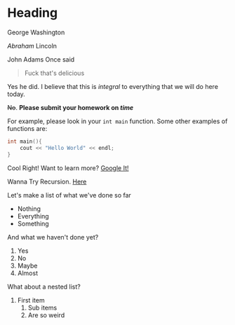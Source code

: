 # Heading
George Washington

*Abraham* Lincoln

John Adams Once said
> Fuck that's delicious

Yes he did. I believe that this is *integral* to everything that we will do here today.

~~No~~. **Please submit your homework on _time_** 

For example, please look in your `int main` function. Some other examples of functions are:
```C++
int main(){
    cout << "Hello World" << endl;
}
```
Cool Right! Want to learn more? [Google It!](https://google.com)

Wanna Try Recursion. [Here](test.md)

Let's make a list of what we've done so far
* Nothing
* Everything
* Something

And what we haven't done yet?
1. Yes
2. No
3. Maybe
4. Almost

What about a nested list?
1. First item
   1. Sub items
   2. Are so weird